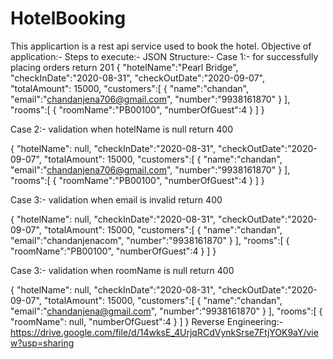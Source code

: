 # HotelBooking
This applicartion is a rest api service used to book the hotel.
Objective of application:-
Steps to execute:-
JSON Structure:-
Case 1:- for successfully placing orders return 201
{
		"hotelName":"Pearl Bridge",
		"checkInDate":"2020-08-31",
		"checkOutDate":"2020-09-07",
		"totalAmount": 15000,
		"customers":[
			{
				"name":"chandan",
				"email":"chandanjena706@gmail.com",
				"number":"9938161870"
			}
		],
		"rooms":[
			{
				"roomName":"PB00100",
				"numberOfGuest":4
			}
		]
}

Case 2:- validation when hotelName is null return 400

{
		"hotelName": null,
		"checkInDate":"2020-08-31",
		"checkOutDate":"2020-09-07",
		"totalAmount": 15000,
		"customers":[
			{
				"name":"chandan",
				"email":"chandanjena706@gmail.com",
				"number":"9938161870"
			}
		],
		"rooms":[
			{
				"roomName":"PB00100",
				"numberOfGuest":4
			}
		]
}


Case 3:- validation when email is invalid return 400

{
		"hotelName": null,
		"checkInDate":"2020-08-31",
		"checkOutDate":"2020-09-07",
		"totalAmount": 15000,
		"customers":[
			{
				"name":"chandan",
				"email":"chandanjenacom",
				"number":"9938161870"
			}
		],
		"rooms":[
			{
				"roomName":"PB00100",
				"numberOfGuest":4
			}
		]
}

Case 3:- validation when roomName is null return 400

{
		"hotelName": null,
		"checkInDate":"2020-08-31",
		"checkOutDate":"2020-09-07",
		"totalAmount": 15000,
		"customers":[
			{
				"name":"chandan",
				"email":"chandanjena@gmail.com",
				"number":"9938161870"
			}
		],
		"rooms":[
			{
				"roomName": null,
				"numberOfGuest":4
			}
		]
}
Reverse Engineering:-
https://drive.google.com/file/d/14wksE_4UrjqRCdVynkSrse7FtjYOK9aY/view?usp=sharing





